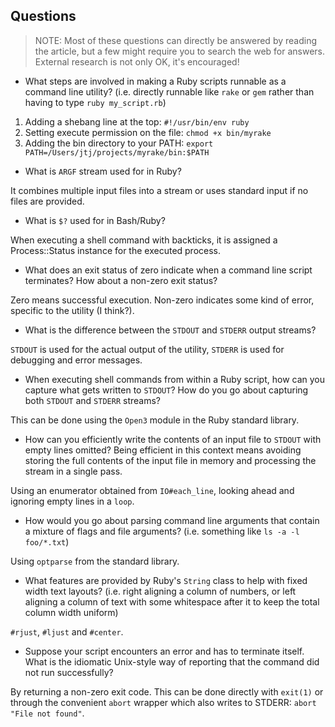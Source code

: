 ## Questions

> NOTE: Most of these questions can directly be answered by reading 
> the article, but a few might require you to search the web for
> answers. External research is not only OK, it's encouraged!

* What steps are involved in making a Ruby scripts runnable as a 
command line utility? (i.e. directly runnable like `rake` or `gem`
rather than having to type `ruby my_script.rb`)


1. Adding a shebang line at the top: `#!/usr/bin/env ruby`
1. Setting execute permission on the file: `chmod +x bin/myrake`
1. Adding the bin directory to your PATH: `export PATH=/Users/jtj/projects/myrake/bin:$PATH`

* What is `ARGF` stream used for in Ruby?

It combines multiple input files into a stream or uses standard input if no
files are provided.

* What is `$?` used for in Bash/Ruby?

When executing a shell command with backticks, it is assigned a
Process::Status instance for the executed process. 

* What does an exit status of zero indicate when a command line script 
terminates? How about a non-zero exit status?

Zero means successful execution. Non-zero indicates some kind of error,
specific to the utility (I think?).

* What is the difference between the `STDOUT` and `STDERR` output streams?

`STDOUT` is used for the actual output of the utility, `STDERR` is used for
debugging and error messages. 

* When executing shell commands from within a Ruby script, how can you capture
what gets written to `STDOUT`? How do you go about capturing both `STDOUT` and
`STDERR` streams?

This can be done using the `Open3` module in the Ruby standard library.

* How can you efficiently write the contents of an input file 
to `STDOUT` with empty lines omitted? Being efficient in this context
means avoiding storing the full contents of the input file in memory 
and processing the stream in a single pass.

Using an enumerator obtained from `IO#each_line`, looking ahead and ignoring
empty lines in a `loop`. 


* How would you go about parsing command line arguments that contain a mixture
of flags and file arguments? (i.e. something like `ls -a -l foo/*.txt`)

Using `optparse` from the standard library.


* What features are provided by Ruby's `String` class to help with fixed width
text layouts? (i.e. right aligning a column of numbers, or left aligning a
column of text with some whitespace after it to keep the total 
column width uniform)

`#rjust`, `#ljust` and `#center`.


* Suppose your script encounters an error and has to terminate itself. What is
the idiomatic Unix-style way of reporting that the command did not run
successfully?

By returning a non-zero exit code. This can be done directly with `exit(1)` or
through the convenient `abort` wrapper which also writes to STDERR: `abort
"File not found"`.

